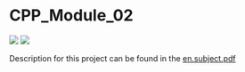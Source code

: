 # CPP_Module_02

![](https://img.shields.io/badge/Language-C++-blue)
![](https://img.shields.io/badge/School-42-black)

Description for this project can be found in the [en.subject.pdf](en.subject.pdf)
